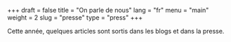 +++
draft = false
title = "On parle de nous"
lang = "fr"
menu = "main"
weight = 2
slug = "presse"
type = "press"
+++

Cette année, quelques articles sont sortis dans les blogs et dans la presse.
